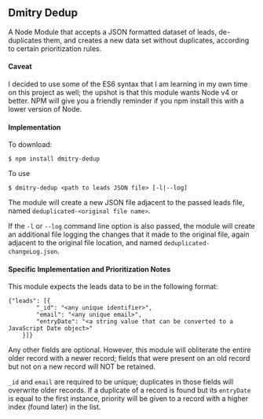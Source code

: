 ## Dmitry Dedup

A Node Module that accepts a JSON formatted dataset of leads, de-duplicates them, and creates a new data set without duplicates, according to certain prioritization rules.

#### Caveat
I decided to use some of the ES6 syntax that I am learning in my own time on this project as well; the upshot is that this module wants Node v4 or better. NPM will give you a friendly reminder if you npm install this with a lower version of Node.

#### Implementation

To download:
```
$ npm install dmitry-dedup
```

To use
```
$ dmitry-dedup <path to leads JSON file> [-l|--log]
```

The module will create a new JSON file adjacent to the passed leads file, named `deduplicated-<original file name>`.

If the `-l` or `--log` command line option is also passed, the module will create an additional file logging the changes that it made to the original file, again adjacent to the original file location, and named `deduplicated-changeLog.json`.

#### Specific Implementation and Prioritization Notes

This module expects the leads data to be in the following format:

```
{"leads": [{
        "_id": "<any unique identifier>",
        "email": "<any unique email>",
        "entryDate": "<a string value that can be converted to a JavaScript Date object>"
    }]}
```

Any other fields are optional.  However, this module will obliterate the entire older record with a newer record; fields that were present on an old record but not on a new record will NOT be retained.

`_id` and `email` are required to be unique; duplicates in those fields will overwrite older records.  If a duplicate of a record is found but its `entryDate` is equal to the first instance, priority will be given to a record with a higher index (found later) in the list.